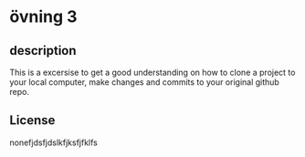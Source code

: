# övning 3
## description
This is a excersise to get a good understanding on how to clone a project to your local computer, make changes and commits to your original github repo.
## License
nonefjdsfjdslkfjksfjfklfs